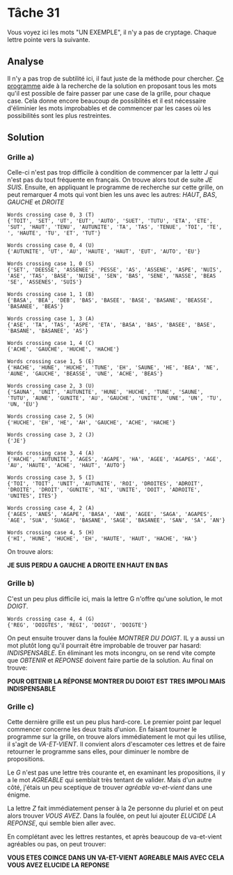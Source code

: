 # Tâche 31

Vous voyez ici les mots "UN EXEMPLE", il n'y a pas de cryptage. Chaque lettre pointe vers la suivante.

## Analyse

Il n'y a pas trop de subtilité ici, il faut juste de la méthode pour chercher. [Ce programme](./../code/P31.py) aide à la recherche de la solution en proposant tous les mots qu'il est possible de faire passer par une case de la grille, pour chaque case. Cela donne encore beaucoup de possiblités et il est nécessaire d'éliminier les mots improbables et de commencer par les cases où les possibilités sont les plus restreintes. 

## Solution

### Grille a)

Celle-ci n'est pas trop difficile à condition de commencer par la lettr *J* qui n'est pas du tout fréquente en français. On trouve alors tout de suite *JE SUIS*. Ensuite, en appliquant le programme de recherche sur cette grille, on peut remarquer 4 mots qui vont bien les uns avec les autres: *HAUT*, *BAS*, *GAUCHE* et *DROITE*

```
Words crossing case 0, 3 (T)
{'TOIT', 'SET', 'UT', 'EUT', 'AUTO', 'SUET', 'TUTU', 'ETA', 'ETE', 'SUT', 'HAUT', 'TENU', 'AUTUNITE', 'TA', 'TAS', 'TENUE', 'TOI', 'TE', ', 'HAUTE', 'TU', 'ET', 'TUT'}

Words crossing case 0, 4 (U)
{'AUTUNITE', 'UT', 'AU', 'HAUTE', 'HAUT', 'EUT', 'AUTO', 'EU'}

Words crossing case 1, 0 (S)
{'SET', 'DEESSE', 'ASSENEE', 'PESSE', 'AS', 'ASSENE', 'ASPE', 'NUIS', 'ASE', 'TAS', 'BASE', 'NUISE', 'SEN', 'BAS', 'SENE', 'NASSE', 'BEAS 'SE', 'ASSENES', 'SUIS'}

Words crossing case 1, 1 (B)
{'BASA', 'BEA', 'DEB', 'BAS', 'BASEE', 'BASE', 'BASANE', 'BEASSE', 'BASANEE', 'BEAS'}

Words crossing case 1, 3 (A)
{'ASE', 'TA', 'TAS', 'ASPE', 'ETA', 'BASA', 'BAS', 'BASEE', 'BASE', 'BASANE', 'BASANEE', 'AS'}

Words crossing case 1, 4 (C)
{'ACHE', 'GAUCHE', 'HUCHE', 'HACHE'}

Words crossing case 1, 5 (E)
{'HACHE', 'HUNE', 'HUCHE', 'TUNE', 'EH', 'SAUNE', 'HE', 'BEA', 'NE', 'AUNE', 'GAUCHE', 'BEASSE', 'UNE', 'ACHE', 'BEAS'}

Words crossing case 2, 3 (U)
{'SAUNA', 'UNIT', 'AUTUNITE', 'HUNE', 'HUCHE', 'TUNE', 'SAUNE', 'TUTU', 'AUNE', 'GUNITE', 'AU', 'GAUCHE', 'UNITE', 'UNE', 'UN', 'TU', 'UN, 'EU'}

Words crossing case 2, 5 (H)
{'HUCHE', 'EH', 'HE', 'AH', 'GAUCHE', 'ACHE', 'HACHE'}

Words crossing case 3, 2 (J)
{'JE'}

Words crossing case 3, 4 (A)
{'HACHE', 'AUTUNITE', 'AGES', 'AGAPE', 'HA', 'AGEE', 'AGAPES', 'AGE', 'AU', 'HAUTE', 'ACHE', 'HAUT', 'AUTO'}

Words crossing case 3, 5 (I)
{'TOI', 'TOIT', 'UNIT', 'AUTUNITE', 'ROI', 'DROITES', 'ADROIT', 'DROITE', 'DROIT', 'GUNITE', 'NI', 'UNITE', 'DOIT', 'ADROITE', 'UNITES', ITES'}

Words crossing case 4, 2 (A)
{'AGES', 'ANES', 'AGAPE', 'BASA', 'ANE', 'AGEE', 'SAGA', 'AGAPES', 'AGE', 'SUA', 'SUAGE', 'BASANE', 'SAGE', 'BASANEE', 'SAN', 'SA', 'AN'}

Words crossing case 4, 5 (H)
{'HI', 'HUNE', 'HUCHE', 'EH', 'HAUTE', 'HAUT', 'HACHE', 'HA'}
```

On trouve alors:

**JE SUIS PERDU A GAUCHE A DROITE EN HAUT EN BAS**


### Grille b)

C'est un peu plus difficile ici, mais la lettre G n'offre qu'une solution, le mot *DOIGT*.

```
Words crossing case 4, 4 (G)
{'REG', 'DOIGTES', 'REGI', 'DOIGT', 'DOIGTE'}
```

On peut ensuite trouver dans la foulée *MONTRER DU DOIGT*. IL y a aussi un mot plutôt long qu'il pourrait être improbable de trouver par hasard: *INDISPENSABLE*. En éliminant les mots incongru, on se rend vite compte que *OBTENIR* et *REPONSE* doivent faire partie de la solution. Au final on trouve:

**POUR OBTENIR LA RÉPONSE MONTRER DU DOIGT EST TRES IMPOLI MAIS INDISPENSABLE**

### Grille c)

Cette dernière grille est un peu plus hard-core. Le premier point par lequel commencer concerne les deux traits d'union. En faisant tourner le programme sur la grille, on trouve alors immédiatement le mot qui les utilise, il s'agit de *VA-ET-VIENT*. Il convient alors d'escamoter ces lettres et de faire retourner le programme sans elles, pour diminuer le nombre de propositions.

Le *G* n'est pas une lettre très courante et, en examinant les propositions, il y a le mot *AGREABLE* qui semblait très tentant de valider. Mais d'un autre côté, j'étais un peu sceptique de trouver *agréable va-et-vient* dans une énigme.

La lettre *Z* fait immédiatement penser à la 2e personne du pluriel et on peut alors trouver *VOUS AVEZ*. Dans la foulée, on peut lui ajouter *ELUCIDE LA REPONSE*, qui semble bien aller avec.

En complétant avec les lettres restantes, et après beaucoup de va-et-vient agréables ou pas, on peut trouver:

**VOUS ETES COINCE DANS UN VA-ET-VIENT AGREABLE MAIS AVEC CELA VOUS AVEZ ELUCIDE LA REPONSE**
